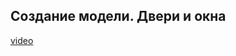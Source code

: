 ## Создание модели. Двери и окна

[video](https://player.softculture.cc/embed/online/ISB/ISB_1.18.12_L4-10_Doors_and_Windows)